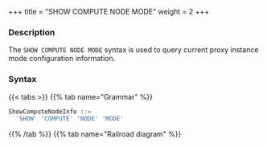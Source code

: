 +++
title = "SHOW COMPUTE NODE MODE"
weight = 2
+++

### Description

The `SHOW COMPUTE NODE MODE` syntax is used to query current proxy instance mode configuration information.
### Syntax

{{< tabs >}}
{{% tab name="Grammar" %}}
```sql
ShowComputeNodeInfo ::=
  'SHOW' 'COMPUTE' 'NODE' 'MODE'
```
{{% /tab %}}
{{% tab name="Railroad diagram" %}}
<iframe frameborder="0" name="diagram" id="diagram" width="100%" height="100%"></iframe>
{{% /tab %}}
{{< /tabs >}}

### Return Value Description

| Columns      | Description                        |
|--------------|------------------------------------|
| type         | type of proxy mode configuration   |
| repository   | type of persist repository         |
| props        | properties of persist repository   |

### Example

- Query current proxy instance mode configuration information

```sql
SHOW COMPUTE NODE MODE;
```

```sql
mysql> SHOW COMPUTE NODE MODE;
+---------+------------+------------------------------------------------------------------------------------------------------------------------------------------------------------------------+
| type    | repository | props                                                                                                                                                                  |
+---------+------------+------------------------------------------------------------------------------------------------------------------------------------------------------------------------+
| Cluster | ZooKeeper  | {"operationTimeoutMilliseconds":500,"timeToLiveSeconds":60,"maxRetries":3,"namespace":"governance_ds","server-lists":"localhost:2181","retryIntervalMilliseconds":500} |
+---------+------------+------------------------------------------------------------------------------------------------------------------------------------------------------------------------+
1 row in set (0.00 sec)

```

### Reserved word

`SHOW`, `COMPUTE`, `NODE`, `MODE`

### Related links

- [Reserved word](/en/user-manual/shardingsphere-proxy/distsql/syntax/reserved-word/)
